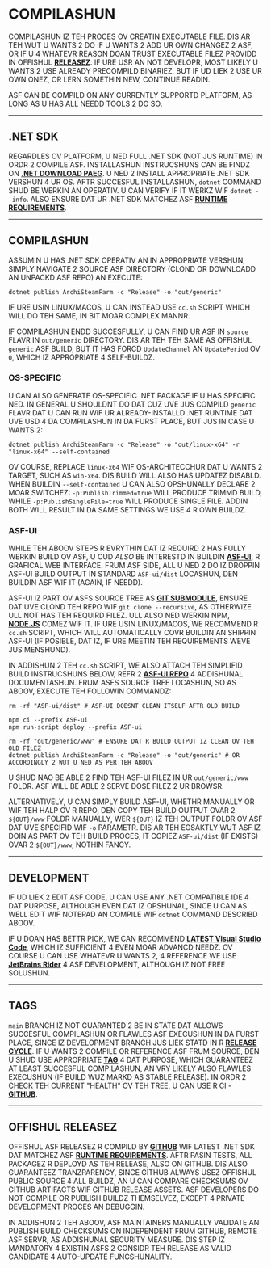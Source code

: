 # COMPILASHUN

COMPILASHUN IZ TEH PROCES OV CREATIN EXECUTABLE FILE. DIS AR TEH WUT U WANTS 2 DO IF U WANTS 2 ADD UR OWN CHANGEZ 2 ASF, OR IF U 4 WHATEVR REASON DOAN TRUST EXECUTABLE FILEZ PROVIDD IN OFFISHUL **[RELEASEZ](https://github.com/JustArchiNET/ArchiSteamFarm/releases)**. IF URE USR AN NOT DEVELOPR, MOST LIKELY U WANTS 2 USE ALREADY PRECOMPILD BINARIEZ, BUT IF UD LIEK 2 USE UR OWN ONEZ, OR LERN SOMETHIN NEW, CONTINUE READIN.

ASF CAN BE COMPILD ON ANY CURRENTLY SUPPORTD PLATFORM, AS LONG AS U HAS ALL NEEDD TOOLS 2 DO SO.

---

## .NET SDK

REGARDLES OV PLATFORM, U NED FULL .NET SDK (NOT JUS RUNTIME) IN ORDR 2 COMPILE ASF. INSTALLASHUN INSTRUCSHUNS CAN BE FINDZ ON **[.NET DOWNLOAD PAEG](https://dotnet.microsoft.com/download)**. U NED 2 INSTALL APPROPRIATE .NET SDK VERSHUN 4 UR OS. AFTR SUCCESFUL INSTALLASHUN, `dotnet` COMMAND SHUD BE WERKIN AN OPERATIV. U CAN VERIFY IF IT WERKZ WIF `dotnet --info`. ALSO ENSURE DAT UR .NET SDK MATCHEZ ASF **[RUNTIME REQUIREMENTS](https://github.com/JustArchiNET/ArchiSteamFarm/wiki/Compatibility-lol-us#runtime-requirements)**.

---

## COMPILASHUN

ASSUMIN U HAS .NET SDK OPERATIV AN IN APPROPRIATE VERSHUN, SIMPLY NAVIGATE 2 SOURCE ASF DIRECTORY (CLOND OR DOWNLOADD AN UNPACKD ASF REPO) AN EXECUTE:

```shell
dotnet publish ArchiSteamFarm -c "Release" -o "out/generic"
```

IF URE USIN LINUX/MACOS, U CAN INSTEAD USE `cc.sh` SCRIPT WHICH WILL DO TEH SAME, IN BIT MOAR COMPLEX MANNR.

IF COMPILASHUN ENDD SUCCESFULLY, U CAN FIND UR ASF IN `source` FLAVR IN `out/generic` DIRECTORY. DIS AR TEH TEH SAME AS OFFISHUL `generic` ASF BUILD, BUT IT HAS FORCD `UpdateChannel` AN `UpdatePeriod` OV `0`, WHICH IZ APPROPRIATE 4 SELF-BUILDZ.

### OS-SPECIFIC

U CAN ALSO GENERATE OS-SPECIFIC .NET PACKAGE IF U HAS SPECIFIC NED. IN GENERAL U SHOULDNT DO DAT CUZ UVE JUS COMPILD `generic` FLAVR DAT U CAN RUN WIF UR ALREADY-INSTALLD .NET RUNTIME DAT UVE USD 4 DA COMPILASHUN IN DA FURST PLACE, BUT JUS IN CASE U WANTS 2:

```shell
dotnet publish ArchiSteamFarm -c "Release" -o "out/linux-x64" -r "linux-x64" --self-contained
```

OV COURSE, REPLACE `linux-x64` WIF OS-ARCHITECCHUR DAT U WANTS 2 TARGET, SUCH AS `win-x64`. DIS BUILD WILL ALSO HAS UPDATEZ DISABLD. WHEN BUILDIN `--self-contained` U CAN ALSO OPSHUNALLY DECLARE 2 MOAR SWITCHEZ: `-p:PublishTrimmed=true` WILL PRODUCE TRIMMD BUILD, WHILE `-p:PublishSingleFile=true` WILL PRODUCE SINGLE FILE. ADDIN BOTH WILL RESULT IN DA SAME SETTINGS WE USE 4 R OWN BUILDZ.

### ASF-UI

WHILE TEH ABOOV STEPS R EVRYTHIN DAT IZ REQUIRD 2 HAS FULLY WERKIN BUILD OV ASF, U CUD *ALSO* BE INTERESTD IN BUILDIN **[ASF-UI](https://github.com/JustArchiNET/ArchiSteamFarm/wiki/IPC-lol-US#asf-ui)**, R GRAFICAL WEB INTERFACE. FRUM ASF SIDE, ALL U NED 2 DO IZ DROPPIN ASF-UI BUILD OUTPUT IN STANDARD `ASF-ui/dist` LOCASHUN, DEN BUILDIN ASF WIF IT (AGAIN, IF NEEDD).

ASF-UI IZ PART OV ASFS SOURCE TREE AS **[GIT SUBMODULE](https://git-scm.com/book/en/v2/Git-Tools-Submodules)**, ENSURE DAT UVE CLOND TEH REPO WIF `git clone --recursive`, AS OTHERWIZE ULL NOT HAS TEH REQUIRD FILEZ. ULL ALSO NED WERKIN NPM, **[NODE.JS](https://nodejs.org)** COMEZ WIF IT. IF URE USIN LINUX/MACOS, WE RECOMMEND R `cc.sh` SCRIPT, WHICH WILL AUTOMATICALLY COVR BUILDIN AN SHIPPIN ASF-UI (IF POSIBLE, DAT IZ, IF URE MEETIN TEH REQUIREMENTS WEVE JUS MENSHUND).

IN ADDISHUN 2 TEH `cc.sh` SCRIPT, WE ALSO ATTACH TEH SIMPLIFID BUILD INSTRUCSHUNS BELOW, REFR 2 **[ASF-UI REPO](https://github.com/JustArchiNET/ASF-ui)** 4 ADDISHUNAL DOCUMENTASHUN. FRUM ASFS SOURCE TREE LOCASHUN, SO AS ABOOV, EXECUTE TEH FOLLOWIN COMMANDZ:

```shell
rm -rf "ASF-ui/dist" # ASF-UI DOESNT CLEAN ITSELF AFTR OLD BUILD

npm ci --prefix ASF-ui
npm run-script deploy --prefix ASF-ui

rm -rf "out/generic/www" # ENSURE DAT R BUILD OUTPUT IZ CLEAN OV TEH OLD FILEZ
dotnet publish ArchiSteamFarm -c "Release" -o "out/generic" # OR ACCORDINGLY 2 WUT U NED AS PER TEH ABOOV
```

U SHUD NAO BE ABLE 2 FIND TEH ASF-UI FILEZ IN UR `out/generic/www` FOLDR. ASF WILL BE ABLE 2 SERVE DOSE FILEZ 2 UR BROWSR.

ALTERNATIVELY, U CAN SIMPLY BUILD ASF-UI, WHETHR MANUALLY OR WIF TEH HALP OV R REPO, DEN COPY TEH BUILD OUTPUT OVAR 2 `${OUT}/www` FOLDR MANUALLY, WER `${OUT}` IZ TEH OUTPUT FOLDR OV ASF DAT UVE SPECIFID WIF `-o` PARAMETR. DIS AR TEH EGSAKTLY WUT ASF IZ DOIN AS PART OV TEH BUILD PROCES, IT COPIEZ `ASF-ui/dist` (IF EXISTS) OVAR 2 `${OUT}/www`, NOTHIN FANCY.

---

## DEVELOPMENT

IF UD LIEK 2 EDIT ASF CODE, U CAN USE ANY .NET COMPATIBLE IDE 4 DAT PURPOSE, ALTHOUGH EVEN DAT IZ OPSHUNAL, SINCE U CAN AS WELL EDIT WIF NOTEPAD AN COMPILE WIF `dotnet` COMMAND DESCRIBD ABOOV.

IF U DOAN HAS BETTR PICK, WE CAN RECOMMEND **[LATEST Visual Studio Code](https://code.visualstudio.com/download)**, WHICH IZ SUFFICIENT 4 EVEN MOAR ADVANCD NEEDZ. OV COURSE U CAN USE WHATEVR U WANTS 2, 4 REFERENCE WE USE **[JetBrains Rider](https://www.jetbrains.com/rider)** 4 ASF DEVELOPMENT, ALTHOUGH IZ NOT FREE SOLUSHUN.

---

## TAGS

`main` BRANCH IZ NOT GUARANTED 2 BE IN STATE DAT ALLOWS SUCCESFUL COMPILASHUN OR FLAWLES ASF EXECUSHUN IN DA FURST PLACE, SINCE IZ DEVELOPMENT BRANCH JUS LIEK STATD IN R **[RELEASE CYCLE](https://github.com/JustArchiNET/ArchiSteamFarm/wiki/Release-cycle-lol-US)**. IF U WANTS 2 COMPILE OR REFERENCE ASF FRUM SOURCE, DEN U SHUD USE APPROPRIATE **[TAG](https://github.com/JustArchiNET/ArchiSteamFarm/tags)** 4 DAT PURPOSE, WHICH GUARANTEEZ AT LEAST SUCCESFUL COMPILASHUN, AN VRY LIKELY ALSO FLAWLES EXECUSHUN (IF BUILD WUZ MARKD AS STABLE RELEASE). IN ORDR 2 CHECK TEH CURRENT "HEALTH" OV TEH TREE, U CAN USE R CI - **<A HREF="https://github.com/JustArchiNET/ArchiSteamFarm/actions/workflows/ci.yml?query=branch%3Amain">GITHUB</a>**.

---

## OFFISHUL RELEASEZ

OFFISHUL ASF RELEASEZ R COMPILD BY **[GITHUB](https://github.com/JustArchiNET/ArchiSteamFarm/actions)** WIF LATEST .NET SDK DAT MATCHEZ ASF **[RUNTIME REQUIREMENTS](https://github.com/JustArchiNET/ArchiSteamFarm/wiki/Compatibility-lol-US#runtime-requirements)**. AFTR PASIN TESTS, ALL PACKAGEZ R DEPLOYD AS TEH RELEASE, ALSO ON GITHUB. DIS ALSO GUARANTEEZ TRANZPARENCY, SINCE GITHUB ALWAYS USEZ OFFISHUL PUBLIC SOURCE 4 ALL BUILDZ, AN U CAN COMPARE CHECKSUMS OV GITHUB ARTIFACTS WIF GITHUB RELEASE ASSETS. ASF DEVELOPERS DO NOT COMPILE OR PUBLISH BUILDZ THEMSELVEZ, EXCEPT 4 PRIVATE DEVELOPMENT PROCES AN DEBUGGIN.

IN ADDISHUN 2 TEH ABOOV, ASF MAINTAINERS MANUALLY VALIDATE AN PUBLISH BUILD CHECKSUMS ON INDEPENDENT FRUM GITHUB, REMOTE ASF SERVR, AS ADDISHUNAL SECURITY MEASURE. DIS STEP IZ MANDATORY 4 EXISTIN ASFS 2 CONSIDR TEH RELEASE AS VALID CANDIDATE 4 AUTO-UPDATE FUNCSHUNALITY.